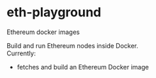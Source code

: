 # eth-playground
Ethereum docker images

Build and run Ethereum nodes inside Docker.   
Currently:
  * fetches and build an Ethereum Docker image
